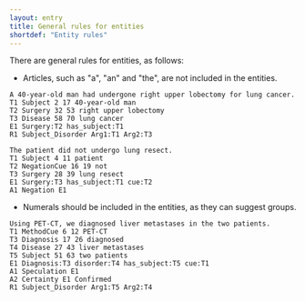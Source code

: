 ```yaml
---
layout: entry
title: General rules for entities
shortdef: "Entity rules"
---
```


There are general rules for entities, as follows:

 - Articles, such as "a", "an" and "the", are not included in the entities.
 
~~~ ann
A 40-year-old man had undergone right upper lobectomy for lung cancer.
T1 Subject 2 17 40-year-old man
T2 Surgery 32 53 right upper lobectomy
T3 Disease 58 70 lung cancer
E1 Surgery:T2 has_subject:T1
R1 Subject_Disorder Arg1:T1 Arg2:T3
~~~
~~~ ann
The patient did not undergo lung resect.
T1 Subject 4 11 patient
T2 NegationCue 16 19 not
T3 Surgery 28 39 lung resect
E1 Surgery:T3 has_subject:T1 cue:T2
A1 Negation E1
~~~
 
 - Numerals should be included in the entities, as they can suggest groups.

~~~ ann
Using PET-CT, we diagnosed liver metastases in the two patients.
T1 MethodCue 6 12 PET-CT
T3 Diagnosis 17 26 diagnosed
T4 Disease 27 43 liver metastases
T5 Subject 51 63 two patients
E1 Diagnosis:T3 disorder:T4 has_subject:T5 cue:T1
A1 Speculation E1
A2 Certainty E1 Confirmed
R1 Subject_Disorder Arg1:T5 Arg2:T4
~~~

 
 
 <!-- details -->
